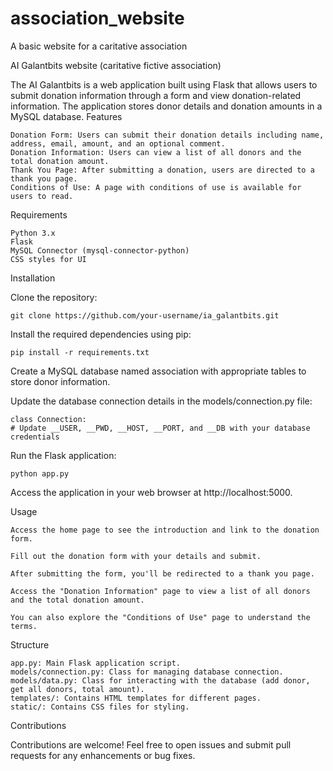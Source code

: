 # association_website
A basic website for a caritative association

AI Galantbits website (caritative fictive association)

The AI Galantbits is a web application built using Flask that allows users to submit donation information through a form and view donation-related information. The application stores donor details and donation amounts in a MySQL database.
Features

    Donation Form: Users can submit their donation details including name, address, email, amount, and an optional comment.
    Donation Information: Users can view a list of all donors and the total donation amount.
    Thank You Page: After submitting a donation, users are directed to a thank you page.
    Conditions of Use: A page with conditions of use is available for users to read.

Requirements

    Python 3.x
    Flask
    MySQL Connector (mysql-connector-python)
    CSS styles for UI

Installation

Clone the repository:

    git clone https://github.com/your-username/ia_galantbits.git


Install the required dependencies using pip:

    pip install -r requirements.txt


Create a MySQL database named association with appropriate tables to store donor information.

Update the database connection details in the models/connection.py file:

    class Connection:
    # Update __USER, __PWD, __HOST, __PORT, and __DB with your database credentials

Run the Flask application:

    python app.py


Access the application in your web browser at http://localhost:5000.


Usage

    Access the home page to see the introduction and link to the donation form.

    Fill out the donation form with your details and submit.

    After submitting the form, you'll be redirected to a thank you page.

    Access the "Donation Information" page to view a list of all donors and the total donation amount.

    You can also explore the "Conditions of Use" page to understand the terms.

Structure

    app.py: Main Flask application script.
    models/connection.py: Class for managing database connection.
    models/data.py: Class for interacting with the database (add donor, get all donors, total amount).
    templates/: Contains HTML templates for different pages.
    static/: Contains CSS files for styling.

Contributions

Contributions are welcome! Feel free to open issues and submit pull requests for any enhancements or bug fixes.

